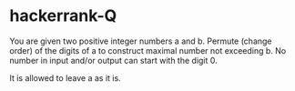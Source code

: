 # hackerrank-Q
You are given two positive integer numbers a and b. Permute (change order) of the digits of a to construct maximal number not exceeding b. No number in input and/or output can start with the digit 0.

It is allowed to leave a as it is.
